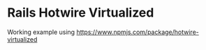 # Rails Hotwire Virtualized

Working example using https://www.npmjs.com/package/hotwire-virtualized
